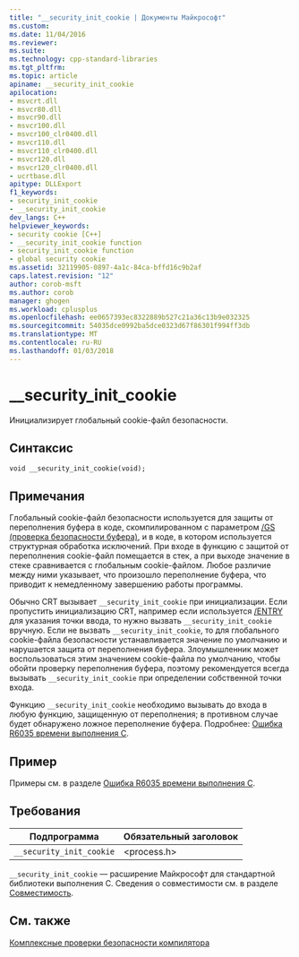 ```yaml
---
title: "__security_init_cookie | Документы Майкрософт"
ms.custom: 
ms.date: 11/04/2016
ms.reviewer: 
ms.suite: 
ms.technology: cpp-standard-libraries
ms.tgt_pltfrm: 
ms.topic: article
apiname: __security_init_cookie
apilocation:
- msvcrt.dll
- msvcr80.dll
- msvcr90.dll
- msvcr100.dll
- msvcr100_clr0400.dll
- msvcr110.dll
- msvcr110_clr0400.dll
- msvcr120.dll
- msvcr120_clr0400.dll
- ucrtbase.dll
apitype: DLLExport
f1_keywords:
- security_init_cookie
- __security_init_cookie
dev_langs: C++
helpviewer_keywords:
- security cookie [C++]
- __security_init_cookie function
- security_init_cookie function
- global security cookie
ms.assetid: 32119905-0897-4a1c-84ca-bffd16c9b2af
caps.latest.revision: "12"
author: corob-msft
ms.author: corob
manager: ghogen
ms.workload: cplusplus
ms.openlocfilehash: ee0657393ec8322889b527c21a36c13b9e032325
ms.sourcegitcommit: 54035dce0992ba5dce0323d67f86301f994ff3db
ms.translationtype: MT
ms.contentlocale: ru-RU
ms.lasthandoff: 01/03/2018
---
```

# <a name="securityinitcookie"></a>__security_init_cookie
Инициализирует глобальный cookie-файл безопасности.  
  
## <a name="syntax"></a>Синтаксис  
  
```  
void __security_init_cookie(void);  
```  
  
## <a name="remarks"></a>Примечания  
 Глобальный cookie-файл безопасности используется для защиты от переполнения буфера в коде, скомпилированном с параметром [/GS (проверка безопасности буфера)](../../build/reference/gs-buffer-security-check.md), и в коде, в котором используется структурная обработка исключений. При входе в функцию с защитой от переполнения cookie-файл помещается в стек, а при выходе значение в стеке сравнивается с глобальным cookie-файлом. Любое различие между ними указывает, что произошло переполнение буфера, что приводит к немедленному завершению работы программы.  
  
 Обычно CRT вызывает `__security_init_cookie` при инициализации. Если пропустить инициализацию CRT, например если используется [/ENTRY](../../build/reference/entry-entry-point-symbol.md) для указания точки ввода, то нужно вызвать `__security_init_cookie` вручную. Если не вызвать `__security_init_cookie`, то для глобального cookie-файла безопасности устанавливается значение по умолчанию и нарушается защита от переполнения буфера. Злоумышленник может воспользоваться этим значением cookie-файла по умолчанию, чтобы обойти проверку переполнения буфера, поэтому рекомендуется всегда вызывать `__security_init_cookie` при определении собственной точки входа.  
  
 Функцию `__security_init_cookie` необходимо вызывать до входа в любую функцию, защищенную от переполнения; в противном случае будет обнаружено ложное переполнение буфера. Подробнее: [Ошибка R6035 времени выполнения C](../../error-messages/tool-errors/c-runtime-error-r6035.md).  
  
## <a name="example"></a>Пример  
 Примеры см. в разделе [Ошибка R6035 времени выполнения C](../../error-messages/tool-errors/c-runtime-error-r6035.md).  
  
## <a name="requirements"></a>Требования  
  
|Подпрограмма|Обязательный заголовок|  
|-------------|---------------------|  
|`__security_init_cookie`|\<process.h>|  
  
 `__security_init_cookie` — расширение Майкрософт для стандартной библиотеки выполнения C. Сведения о совместимости см. в разделе [Совместимость](../../c-runtime-library/compatibility.md).  
  
## <a name="see-also"></a>См. также  
 [Комплексные проверки безопасности компилятора](http://go.microsoft.com/fwlink/p/?linkid=7260)